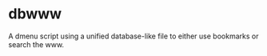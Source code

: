 # dbwww
A dmenu script using a unified database-like file to either use bookmarks or search the www.
